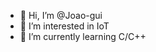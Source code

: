 - 👋 Hi, I’m @Joao-gui
- 👀 I’m interested in IoT
- 🌱 I’m currently learning C/C++

<!---
Joao-gui/Joao-gui is a ✨ special ✨ repository because its `README.md` (this file) appears on your GitHub profile.
You can click the Preview link to take a look at your changes.
--->
